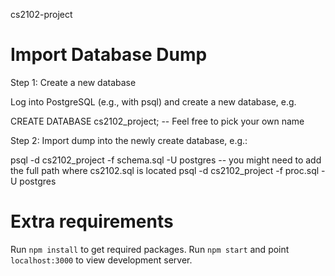 cs2102-project


Import Database Dump
====================

Step 1: Create a new database

Log into PostgreSQL (e.g., with psql) and create a new database, e.g.

CREATE DATABASE cs2102_project;  -- Feel free to pick your own name



Step 2: Import dump into the newly create database, e.g.:

psql  -d cs2102_project  -f schema.sql  -U postgres  -- you might need to add the full path where cs2102.sql is located
psql  -d cs2102_project  -f proc.sql  -U postgres


Extra requirements
==================
Run `npm install` to get required packages. Run `npm start` and point `localhost:3000` to view development server.
